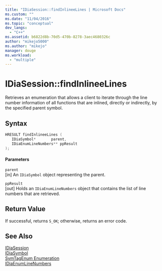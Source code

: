 ```yaml
---
title: "IDiaSession::findInlineeLines | Microsoft Docs"
ms.custom: ""
ms.date: "11/04/2016"
ms.topic: "conceptual"
dev_langs: 
  - "C++"
ms.assetid: b6822d8b-70d5-470b-8278-3aec4680326c
author: "mikejo5000"
ms.author: "mikejo"
manager: douge
ms.workload: 
  - "multiple"
---
```

# IDiaSession::findInlineeLines
Retrieves an enumeration that allows a client to iterate through the line number information of all functions that are inlined, directly or indirectly, by the specified parent symbol.  
  
## Syntax  
  
```C++  
HRESULT findInlineeLines (   
   IDiaSymbol*       parent,  
   IDiaEnumLineNumbers** ppResult  
);  
```  
  
#### Parameters  
 `parent`  
 [in] An `IDiaSymbol` object representing the parent.  
  
 `ppResult`  
 [out] Holds an `IDiaEnumLineNumbers` object that contains the list of line numbers that are retrieved.  
  
## Return Value  
 If successful, returns `S_OK`; otherwise, returns an error code.  
  
## See Also  
 [IDiaSession](../../debugger/debug-interface-access/idiasession.md)   
 [IDiaSymbol](../../debugger/debug-interface-access/idiasymbol.md)   
 [SymTagEnum Enumeration](../../debugger/debug-interface-access/symtagenum.md)   
 [IDiaEnumLineNumbers](../../debugger/debug-interface-access/idiaenumlinenumbers.md)